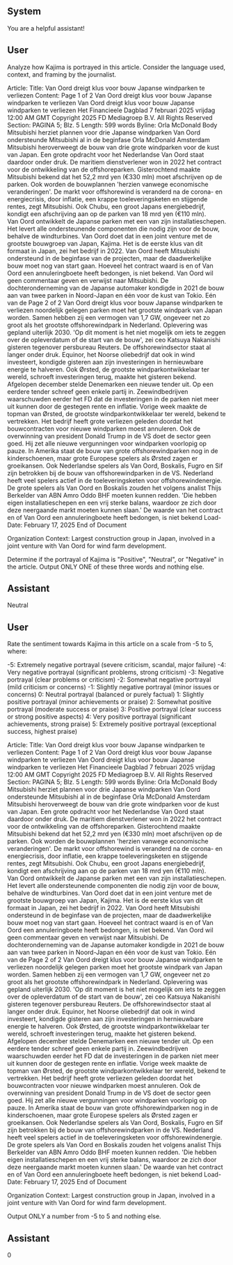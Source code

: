 ## System

You are a helpful assistant!

## User


Analyze how Kajima is portrayed in this article. Consider the language used, context, and framing by the journalist.

Article:
Title: Van Oord dreigt klus voor bouw Japanse windparken te verliezen
Content: Page 1 of 2
Van Oord dreigt klus voor bouw Japanse windparken te verliezen
Van Oord dreigt klus voor bouw Japanse windparken te verliezen
Het Financieele Dagblad
7 februari 2025 vrijdag 12:00 AM GMT
Copyright 2025 FD Mediagroep B.V. All Rights Reserved
Section: PAGINA 5; Blz. 5
Length: 599 words
Byline: Orla McDonald
Body
Mitsubishi herziet plannen voor drie Japanse windparken
Van Oord ondersteunde Mitsubishi al in de beginfase
Orla McDonald
Amsterdam
Mitsubishi heroverweegt de bouw van drie grote windparken voor de kust van Japan. Een grote opdracht voor het 
Nederlandse Van Oord staat daardoor onder druk. De maritiem dienstverlener won in 2022 het contract voor de 
ontwikkeling van de offshoreparken. 
Gisterochtend maakte Mitsubishi bekend dat het 52,2 mrd yen (€330 mln) moet afschrijven op de parken. Ook 
worden de bouwplannen 'herzien vanwege economische veranderingen'. De markt voor offshorewind is veranderd 
na de corona- en energiecrisis, door inflatie, een krappe toeleveringsketen en stijgende rentes, zegt Mitsubishi. Ook 
Chubu, een groot Japans energiebedrijf, kondigt een afschrijving aan op de parken van 18 mrd yen (€110 mln).  
Van Oord ontwikkelt de Japanse parken met een van zijn installatieschepen. Het levert alle ondersteunende 
componenten die nodig zijn voor de bouw, behalve de windturbines. Van Oord doet dat in een joint venture met de 
grootste bouwgroep van Japan, Kajima. Het is de eerste klus van dit formaat in Japan, zei het bedrijf in 2022. Van 
Oord heeft Mitsubishi ondersteund in de beginfase van de projecten, maar de daadwerkelijke bouw moet nog van 
start gaan. Hoeveel het contract waard is en of Van Oord een annuleringboete heeft bedongen, is niet bekend. Van 
Oord wil geen commentaar geven en verwijst naar Mitsubishi.  De dochteronderneming van de Japanse automaker 
kondigde in 2021 de bouw aan van twee parken in Noord-Japan en één voor de kust van Tokio. Eén van de 
Page 2 of 2
Van Oord dreigt klus voor bouw Japanse windparken te verliezen
noordelijk gelegen parken moet het grootste windpark van Japan worden. Samen hebben zij een vermogen van 1,7 
GW, ongeveer net zo groot als het grootste offshorewindpark in Nederland. Oplevering was gepland uiterlijk 2030. 
'Op dit moment is het niet mogelijk om iets te zeggen over de opleverdatum of de start van de bouw', zei ceo 
Katsuya Nakanishi gisteren tegenover persbureau Reuters.  De offshorewindsector staat al langer onder druk. 
Equinor, het Noorse oliebedrijf dat ook in wind investeert, kondigde gisteren aan zijn investeringen in hernieuwbare 
energie te halveren. Ook Ørsted, de grootste windparkontwikkelaar ter wereld, schroeft investeringen terug, 
maakte het gisteren bekend.  Afgelopen december stelde Denemarken een nieuwe tender uit. Op een eerdere 
tender schreef geen enkele partij in. Zeewindbedrijven waarschuwden eerder het FD dat de investeringen in de 
parken niet meer uit kunnen door de gestegen rente en inflatie. Vorige week maakte de topman van Ørsted, de 
grootste windparkontwikkelaar ter wereld, bekend te vertrekken. Het bedrijf heeft grote verliezen geleden doordat 
het bouwcontracten voor nieuwe windparken moest annuleren.  Ook de overwinning van president Donald Trump in 
de VS doet de sector geen goed. Hij zet alle nieuwe vergunningen voor windparken voorlopig op pauze. In Amerika 
staat de bouw van grote offshorewindparken nog in de kinderschoenen, maar grote Europese spelers als Ørsted 
zagen er groeikansen. Ook Nederlandse spelers als Van Oord, Boskalis, Fugro en Sif zijn betrokken bij de bouw 
van offshorewindparken in de VS. Nederland heeft veel spelers actief in de toeleveringsketen voor 
offshorewindenergie. De grote spelers als Van Oord en Boskalis zouden het volgens analist Thijs Berkelder van 
ABN Amro Oddo BHF moeten kunnen redden. 'Die hebben eigen installatieschepen en een vrij sterke balans, 
waardoor ze zich door deze neergaande markt moeten kunnen slaan.'
De waarde van het contract en of Van Oord een annuleringboete heeft bedongen, is niet bekend
Load-Date: February 17, 2025
End of Document

Organization Context: Largest construction group in Japan, involved in a joint venture with Van Oord for wind farm development.

Determine if the portrayal of Kajima is "Positive", "Neutral", or "Negative" in the article.
Output ONLY ONE of these three words and nothing else.


## Assistant

Neutral

## User


Rate the sentiment towards Kajima in this article on a scale from -5 to 5, where:

-5: Extremely negative portrayal (severe criticism, scandal, major failure)
-4: Very negative portrayal (significant problems, strong criticism)
-3: Negative portrayal (clear problems or criticism)
-2: Somewhat negative portrayal (mild criticism or concerns)
-1: Slightly negative portrayal (minor issues or concerns)
0: Neutral portrayal (balanced or purely factual)
1: Slightly positive portrayal (minor achievements or praise)
2: Somewhat positive portrayal (moderate success or praise)
3: Positive portrayal (clear success or strong positive aspects)
4: Very positive portrayal (significant achievements, strong praise)
5: Extremely positive portrayal (exceptional success, highest praise)

Article:
Title: Van Oord dreigt klus voor bouw Japanse windparken te verliezen
Content: Page 1 of 2
Van Oord dreigt klus voor bouw Japanse windparken te verliezen
Van Oord dreigt klus voor bouw Japanse windparken te verliezen
Het Financieele Dagblad
7 februari 2025 vrijdag 12:00 AM GMT
Copyright 2025 FD Mediagroep B.V. All Rights Reserved
Section: PAGINA 5; Blz. 5
Length: 599 words
Byline: Orla McDonald
Body
Mitsubishi herziet plannen voor drie Japanse windparken
Van Oord ondersteunde Mitsubishi al in de beginfase
Orla McDonald
Amsterdam
Mitsubishi heroverweegt de bouw van drie grote windparken voor de kust van Japan. Een grote opdracht voor het 
Nederlandse Van Oord staat daardoor onder druk. De maritiem dienstverlener won in 2022 het contract voor de 
ontwikkeling van de offshoreparken. 
Gisterochtend maakte Mitsubishi bekend dat het 52,2 mrd yen (€330 mln) moet afschrijven op de parken. Ook 
worden de bouwplannen 'herzien vanwege economische veranderingen'. De markt voor offshorewind is veranderd 
na de corona- en energiecrisis, door inflatie, een krappe toeleveringsketen en stijgende rentes, zegt Mitsubishi. Ook 
Chubu, een groot Japans energiebedrijf, kondigt een afschrijving aan op de parken van 18 mrd yen (€110 mln).  
Van Oord ontwikkelt de Japanse parken met een van zijn installatieschepen. Het levert alle ondersteunende 
componenten die nodig zijn voor de bouw, behalve de windturbines. Van Oord doet dat in een joint venture met de 
grootste bouwgroep van Japan, Kajima. Het is de eerste klus van dit formaat in Japan, zei het bedrijf in 2022. Van 
Oord heeft Mitsubishi ondersteund in de beginfase van de projecten, maar de daadwerkelijke bouw moet nog van 
start gaan. Hoeveel het contract waard is en of Van Oord een annuleringboete heeft bedongen, is niet bekend. Van 
Oord wil geen commentaar geven en verwijst naar Mitsubishi.  De dochteronderneming van de Japanse automaker 
kondigde in 2021 de bouw aan van twee parken in Noord-Japan en één voor de kust van Tokio. Eén van de 
Page 2 of 2
Van Oord dreigt klus voor bouw Japanse windparken te verliezen
noordelijk gelegen parken moet het grootste windpark van Japan worden. Samen hebben zij een vermogen van 1,7 
GW, ongeveer net zo groot als het grootste offshorewindpark in Nederland. Oplevering was gepland uiterlijk 2030. 
'Op dit moment is het niet mogelijk om iets te zeggen over de opleverdatum of de start van de bouw', zei ceo 
Katsuya Nakanishi gisteren tegenover persbureau Reuters.  De offshorewindsector staat al langer onder druk. 
Equinor, het Noorse oliebedrijf dat ook in wind investeert, kondigde gisteren aan zijn investeringen in hernieuwbare 
energie te halveren. Ook Ørsted, de grootste windparkontwikkelaar ter wereld, schroeft investeringen terug, 
maakte het gisteren bekend.  Afgelopen december stelde Denemarken een nieuwe tender uit. Op een eerdere 
tender schreef geen enkele partij in. Zeewindbedrijven waarschuwden eerder het FD dat de investeringen in de 
parken niet meer uit kunnen door de gestegen rente en inflatie. Vorige week maakte de topman van Ørsted, de 
grootste windparkontwikkelaar ter wereld, bekend te vertrekken. Het bedrijf heeft grote verliezen geleden doordat 
het bouwcontracten voor nieuwe windparken moest annuleren.  Ook de overwinning van president Donald Trump in 
de VS doet de sector geen goed. Hij zet alle nieuwe vergunningen voor windparken voorlopig op pauze. In Amerika 
staat de bouw van grote offshorewindparken nog in de kinderschoenen, maar grote Europese spelers als Ørsted 
zagen er groeikansen. Ook Nederlandse spelers als Van Oord, Boskalis, Fugro en Sif zijn betrokken bij de bouw 
van offshorewindparken in de VS. Nederland heeft veel spelers actief in de toeleveringsketen voor 
offshorewindenergie. De grote spelers als Van Oord en Boskalis zouden het volgens analist Thijs Berkelder van 
ABN Amro Oddo BHF moeten kunnen redden. 'Die hebben eigen installatieschepen en een vrij sterke balans, 
waardoor ze zich door deze neergaande markt moeten kunnen slaan.'
De waarde van het contract en of Van Oord een annuleringboete heeft bedongen, is niet bekend
Load-Date: February 17, 2025
End of Document

Organization Context: Largest construction group in Japan, involved in a joint venture with Van Oord for wind farm development.

Output ONLY a number from -5 to 5 and nothing else.


## Assistant

0

